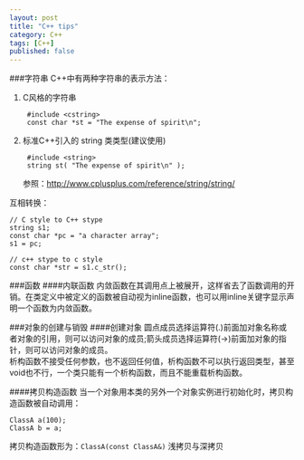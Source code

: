 ```yaml
---
layout: post
title: "C++ tips"
category: C++
tags: [C++]
published: false
---
```


###字符串
C++中有两种字符串的表示方法：
1. C风格的字符串

        #include <cstring>
        const char *st = "The expense of spirit\n";

1. 标准C++引入的 string 类类型(建议使用)

        #include <string>
        string st( "The expense of spirit\n" );

   参照：<http://www.cplusplus.com/reference/string/string/>

互相转换：  

    // C style to C++ stype
    string s1;
    const char *pc = "a character array";
    s1 = pc; 

    // c++ stype to c style
    const char *str = s1.c_str();

###函数
####内联函数
内敛函数在其调用点上被展开，这样省去了函数调用的开销。在类定义中被定义的函数被自动视为inline函数，也可以用inline关键字显示声明一个函数为内敛函数。

###对象的创建与销毁
####创建对象
圆点成员选择运算符(.)前面加对象名称或者对象的引用，则可以访问对象的成员;箭头成员选择运算符(->)前面加对象的指针，则可以访问对象的成员。  
析构函数不接受任何参数，也不返回任何值，析构函数不可以执行返回类型，甚至void也不行，一个类只能有一个析构函数，而且不能重载析构函数。  

####拷贝构造函数
当一个对象用本类的另外一个对象实例进行初始化时，拷贝构造函数被自动调用：

    ClassA a(100);
    ClassA b = a;
拷贝构造函数形为：`ClassA(const ClassA&)`
浅拷贝与深拷贝  


